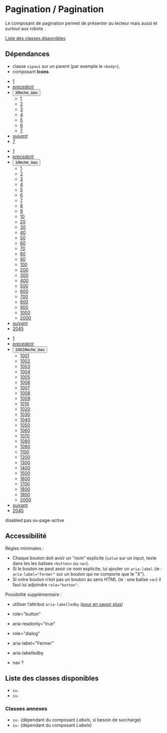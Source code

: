 # Pagination / Pagination

Le composant de pagination permet de présenter au lecteur mais aussi et *surtout* aux robots .

<a href="#liste-classes" target="_self" class="link-button">Liste des classes disponibles</a>

<div class="dependances">

## Dépendances
- classe `sipaui` sur un parent (par exemple le `<body>`),
- composant **Icons**.

</div>

<div class="sipaui">
	<nav id="pagination01">
		<ul class="surcharge-storybook su-pagination su-rich">
		    <li class="su-pagination-item su-page-link"><a href="#">1</a></li>
		    <li class="su-pagination-item su-page-link"><a href="#"><i class="su-icon">precedent</i></a></li>
		    <li class="su-pagination-item su-page-select">
		    	<button data-sutoggleclass='{"sel":"#pagination01","klass":"su-pages-list-in"}'>3<i class="su-icon">fleche_bas</i></button>
		    	<ul class="surcharge-storybook su-pages-list">
				    <li><a href="#">1</a></li>
				    <li><a href="#">2</a></li>
				    <li class="su-page-active"><a href="#">3</a></li>
				    <li><a href="#">4</a></li>
				    <li><a href="#">5</a></li>
				    <li><a href="#">6</a></li>
				    <li><a href="#">7</a></li>
				</ul>
		    </li>
		    <li class="su-pagination-item su-page-link"><a href="#"><i class="su-icon">suivant</i></a></li>
		    <li class="su-pagination-item su-page-link"><a href="#">7</a></li>
		</ul>
	</nav>
</div>

<div class="sipaui">
	<nav id="pagination02">
		<ul class="surcharge-storybook su-pagination su-rich">
		    <li class="su-pagination-item su-page-link"><a href="#">1</a></li>
		    <li class="su-pagination-item su-page-link"><a href="#"><i class="su-icon">precedent</i></a></li>
		    <li class="su-pagination-item su-page-select">
		    	<button data-sutoggleclass='{"sel":"#pagination02","klass":"su-pages-list-in"}'>1<i class="su-icon">fleche_bas</i></button>
		    	<ul class="surcharge-storybook su-pages-list">
				    <li class="su-page-active"><a href="#">1</a></li>
				    <li><a href="#">2</a></li>
				    <li><a href="#">3</a></li>
				    <li><a href="#">4</a></li>
				    <li><a href="#">5</a></li>
				    <li><a href="#">6</a></li>
				    <li><a href="#">7</a></li>
				    <li><a href="#">8</a></li>
				    <li><a href="#">9</a></li>
				    <li><a href="#">10</a></li>
				    <li><a href="#">20</a></li>
				    <li><a href="#">30</a></li>
				    <li><a href="#">40</a></li>
				    <li><a href="#">50</a></li>
				    <li><a href="#">60</a></li>
				    <li><a href="#">70</a></li>
				    <li><a href="#">80</a></li>
				    <li><a href="#">90</a></li>
				    <li><a href="#">100</a></li>
				    <li><a href="#">200</a></li>
				    <li><a href="#">300</a></li>
				    <li><a href="#">400</a></li>
				    <li><a href="#">500</a></li>
				    <li><a href="#">600</a></li>
				    <li><a href="#">700</a></li>
				    <li><a href="#">800</a></li>
				    <li><a href="#">900</a></li>
				    <li><a href="#">1000</a></li>
				    <li><a href="#">2000</a></li>
				</ul>
		    </li>
		    <li class="su-pagination-item su-page-link"><a href="#"><i class="su-icon">suivant</i></a></li>
		    <li class="su-pagination-item su-page-link"><a href="#">2045</a></li>
		</ul>
	</nav>
</div>


<div class="sipaui">
	<nav id="pagination03">
		<ul class="surcharge-storybook su-pagination su-rich">
		    <li class="su-pagination-item su-page-link"><a href="#">1</a></li>
		    <li class="su-pagination-item su-page-link"><a href="#"><i class="su-icon">precedent</i></a></li>
		    <li class="su-pagination-item su-page-select">
		    	<button data-sutoggleclass='{"sel":"#pagination03","klass":"su-pages-list-in"}'>1002<i class="su-icon">fleche_bas</i></button>
		    	<ul class="surcharge-storybook su-pages-list">
				    <li><a href="#">1001</a></li>
				    <li class="su-page-active"><a href="#">1002</a></li>
				    <li><a href="#">1003</a></li>
				    <li><a href="#">1004</a></li>
				    <li><a href="#">1005</a></li>
				    <li><a href="#">1006</a></li>
				    <li><a href="#">1007</a></li>
				    <li><a href="#">1008</a></li>
				    <li><a href="#">1009</a></li>
				    <li><a href="#">1010</a></li>
				    <li><a href="#">1020</a></li>
				    <li><a href="#">1030</a></li>
				    <li><a href="#">1040</a></li>
				    <li><a href="#">1050</a></li>
				    <li><a href="#">1060</a></li>
				    <li><a href="#">1070</a></li>
				    <li><a href="#">1080</a></li>
				    <li><a href="#">1090</a></li>
				    <li><a href="#">1100</a></li>
				    <li><a href="#">1200</a></li>
				    <li><a href="#">1300</a></li>
				    <li><a href="#">1400</a></li>
				    <li><a href="#">1500</a></li>
				    <li><a href="#">1600</a></li>
				    <li><a href="#">1700</a></li>
				    <li><a href="#">1800</a></li>
				    <li><a href="#">1900</a></li>
				    <li><a href="#">2000</a></li>
				</ul>
		    </li>
		    <li class="su-pagination-item su-page-link"><a href="#"><i class="su-icon">suivant</i></a></li>
		    <li class="su-pagination-item su-page-link"><a href="#">2045</a></li>
		</ul>
	</nav>
</div>



disabled pas su-page-active





## Accessibilité

Règles minimales&nbsp;:
- Chaque bouton doit avoir un "nom" explicite (`value` sur un input, texte dans les les balises `<button>` ou `<a>`).
- Si le bouton ne peut avoir ce nom explicite, lui ajouter un `aria-label` (ie&nbsp;: `aria-label="Fermer"` sur un bouton qui ne comporte que le "X").
- Si votre bouton n’est pas un bouton au sens HTML (ie&nbsp;: une balise `<a>`) il faut lui adjoindre `role="button"`.

Possibilité supplémentaire&nbsp;:
- utiliser l’attribut `aria-labelledby` (<a href="https://developer.mozilla.org/fr/docs/Accessibilité/ARIA/Techniques_ARIA/Utiliser_l_attribut_aria-labelledby" target="_blank" rel="noopener">pour en savoir plus</a>)



- role="button"
- aria-readonly="true"
- role="dialog"
- aria-label="Fermer"
- aria-labelledby
- nav ?


<div id="liste-classes" class="control-titres">

## Liste des classes disponibles
- `su-`
- `su-`

### Classes annexes
- `su-` (dépendant du composant *Labels*, si besoin de surcharge)
- `su-` (dépendant du composant *Labels*)

</div>
